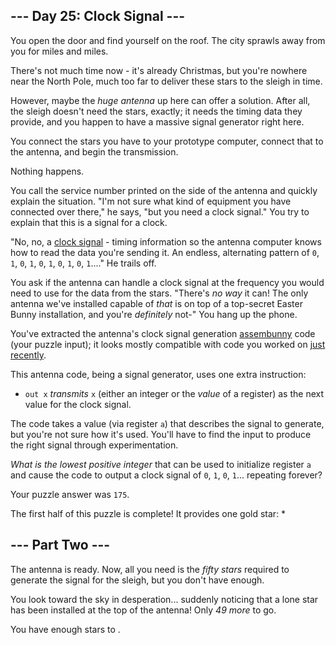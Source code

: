 --- Day 25: Clock Signal ---
----------------------------

You open the door and find yourself on the roof. The city sprawls away
from you for miles and miles.

There's not much time now - it's already Christmas, but you're nowhere
near the North Pole, much too far to deliver these stars to the sleigh
in time.

However, maybe the *huge antenna* up here can offer a solution. After
all, the sleigh doesn't need the stars, exactly; it needs the timing
data they provide, and you happen to have a massive signal generator
right here.

You connect the stars you have to your prototype computer, connect that
to the antenna, and begin the transmission.

Nothing happens.

You call the service number printed on the side of the antenna and
quickly explain the situation. "I'm not sure what kind of equipment you
have connected over there," he says, "but you need a clock signal." You
try to explain that this is a signal for a clock.

"No, no, a [clock signal] - timing information so the antenna computer
knows how to read the data you're sending it. An endless, alternating
pattern of `0`, `1`, `0`, `1`, `0`, `1`, `0`, `1`, `0`, `1`...." He
trails off.

You ask if the antenna can handle a clock signal at the frequency you
would need to use for the data from the stars. "There's *no way* it can!
The only antenna we've installed capable of *that* is on top of a
top-secret Easter Bunny installation, and you're *definitely* not-" You
hang up the phone.

You've extracted the antenna's clock signal generation [assembunny]
code (your puzzle input); it looks mostly compatible with code you
worked on [just recently].

This antenna code, being a signal generator, uses one extra instruction:

-   `out x` *transmits* `x` (either an integer or the *value* of a
    register) as the next value for the clock signal.

The code takes a value (via register `a`) that describes the signal to
generate, but you're not sure how it's used. You'll have to find the
input to produce the right signal through experimentation.

*What is the lowest positive integer* that can be used to initialize
register `a` and cause the code to output a clock signal of `0`, `1`,
`0`, `1`... repeating forever?

Your puzzle answer was `175`.

The first half of this puzzle is complete! It provides one gold star: \*

--- Part Two ---
----------------

The antenna is ready. Now, all you need is the *fifty stars* required to
generate the signal for the sleigh, but you don't have enough.

You look toward the sky in desperation... suddenly noticing that a lone
star has been installed at the top of the antenna! Only *49 more* to go.

You have enough stars to .

  [clock signal]: https://en.wikipedia.org/wiki/Clock_signal
  [assembunny]: 12
  [just recently]: 23

